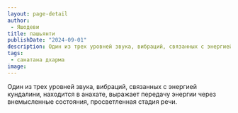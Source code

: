 ```yaml
---
layout: page-detail
author:
 - Яшодеви
title: пашьянти
publishDate: "2024-09-01"
description: Один из трех уровней звука, вибраций, связанных с энергией кундалини, находится в анахате, выражает передачу энергии через внемысленные состояния, просветленная стадия речи.
tags:
 - санатана дхарма
image: 
---
```


Один из трех уровней звука, вибраций, связанных с энергией кундалини, находится в анахате, выражает передачу энергии через внемысленные состояния, просветленная стадия речи.

